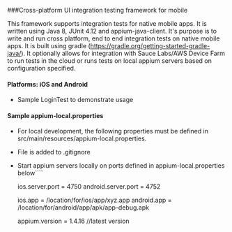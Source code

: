 

###Cross-platform UI integration testing framework for mobile

This framework supports integration tests for native mobile apps. It is written using Java 8, JUnit 4.12 and appium-java-client. It's purpose is to write and run cross platform, end to end integration tests on native mobile apps. It is built using gradle (https://gradle.org/getting-started-gradle-java/). It optionally allows for integration with Sauce Labs/AWS Device Farm to run tests in the cloud or runs tests on local appium servers based on configuration specified.

#### Platforms: iOS and Android

* Sample LoginTest to demonstrate usage

#### Sample appium-local.properties

* For local development, the following properties must be defined in src/main/resources/appium-local.properties.
* File is added to .gitignore
* Start appium servers locally on ports defined in appium-local.properties below````


    ios.server.port = 4750
    android.server.port = 4752

    ios.app = /location/for/ios/app/xyz.app
    android.app = /location/for/android/app/apk/app-debug.apk

    appium.version = 1.4.16 //latest version
